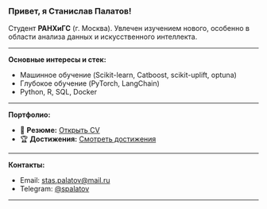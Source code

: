 ### Привет, я Станислав Палатов!

Студент **РАНХиГС** (г. Москва).
Увлечен изучением нового, особенно в области анализа данных и искусственного интеллекта.

---

**Основные интересы и стек:**
*   Машинное обучение (Scikit-learn, Catboost, scikit-uplift, optuna)
*   Глубокое обучение (PyTorch, LangChain)
*   Python, R, SQL, Docker

---

**Портфолио:**
*   📄 **Резюме:** [Открыть CV](https://github.com/000p1umDiesel/CV/blob/main/resume_spalatov.pdf)
*   🏆 **Достижения:** [Смотреть достижения](https://drive.google.com/drive/folders/1hIQRF5OTDU06ZGL5fXcvAKaJqsJ9h8pI?usp=sharing)

---

**Контакты:**
*   Email: [stas.palatov@mail.ru](mailto:stas.palatov@mail.ru)
*   Telegram: [@spalatov](https://t.me/spalatov)

---

<!--
💡 Совет: Закрепите 2-3 ваших лучших проекта на главной странице GitHub.
Они появятся под этим README и станут отличным дополнением.
-->
